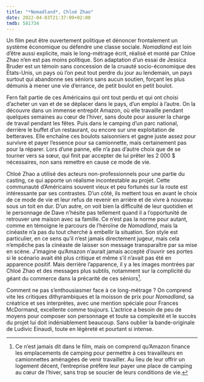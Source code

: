 ```yaml
---
title: "*Nomadland*, Chloé Zhao"
date: 2022-04-03T21:37:09+02:00
tmdb: 581734 
---
```


Un film peut être ouvertement politique et dénoncer frontalement un système économique ou défendre une classe sociale. *Nomadland* est loin d’être aussi explicite, mais le long-métrage écrit, réalisé et monté par Chloe Zhao n’en est pas moins politique. Son adaptation d’un essai de Jessica Bruder est un témoin sans concession de la cruauté socio-économique des États-Unis, un pays où l’on peut tout perdre du jour au lendemain, un pays surtout qui abandonne ses séniors sans aucun soutien, forçant les plus démunis à mener une vie d’errance, de petit boulot en petit boulot.

Fern fait partie de ces Américains qui ont tout perdu et qui ont choisi d’acheter un van et de se déplacer dans le pays, d’un emploi à l’autre. On la découvre dans un immense entrepôt Amazon, où elle travaille pendant quelques semaines au cœur de l’hiver, sans doute pour assurer la charge de travail pendant les fêtes. Puis dans le camping d’un parc national, derrière le buffet d’un restaurant, ou encore sur une exploitation de betteraves. Elle enchaîne ces boulots saisonniers et gagne juste assez pour survivre et payer l’essence pour sa camionnette, mais certainement pas pour la réparer. Lors d’une panne, elle n’a pas d’autre choix que de se tourner vers sa sœur, qui finit par accepter de lui prêter les 2 000 $ nécessaires, non sans remettre en cause ce mode de vie. 

Chloé Zhao a utilisé des acteurs non-professionnels pour une partie du casting, ce qui apporte un réalisme incontestable au projet. Cette communauté d’Américains souvent vieux et peu fortunés sur la route est intéressante par ses contrastes. D’un côté, ils mettent tous en avant le choix de ce mode de vie et leur refus de revenir en arrière et de vivre à nouveau sous un toit en dur. D’un autre, on voit bien la difficulté de leur quotidien et le personnage de Dave n’hésite pas tellement quand il a l’opportunité de retrouver une maison avec sa famille. Ce n’est pas la norme pour autant, comme en témoigne le parcours de l’héroïne de *Nomadland*, mais la cinéaste n’a pas du tout cherché à embellir la situation. Son style est particulier, en ce sens qu’il n’est jamais directement jugeur, mais cela n’empêche pas la cinéaste de laisser son message transparaître par sa mise en scène. J’imagine qu’Amazon n’aurait jamais accepté d’ouvrir ses portes si le scénario avait été plus critique et même s’il n’avait pas été en apparence positif. Mais derrière l’apparence, il y a les images montrées par Chloé Zhao et des messages plus subtils, notamment sur la complicité du géant du commerce dans la précarité de ces séniors[^1]. 

Comment ne pas s’enthousiasmer face à ce long-métrage ? On comprend vite les critiques dithyrambiques et la moisson de prix pour *Nomadland*, sa créatrice et ses interprètes, avec une mention spéciale pour Frances McDormand, excellente comme toujours. L’actrice a besoin de peu de moyens pour composer son personnage et toute sa complexité et le succès du projet lui doit indéniablement beaucoup. Sans oublier la bande-originale de Ludivic Einaudi, toute en légèreté et pourtant si intense.

[^1]: Ce n’est jamais dit dans le film, mais on comprend qu’Amazon finance les emplacements de camping pour permettre à ces travailleurs en camionnettes aménagées de venir travailler. Au lieu de leur offrir un logement décent, l’entreprise préfère leur payer une place de camping au cœur de l’hiver, sans trop se soucier de leurs conditions de vie. 
